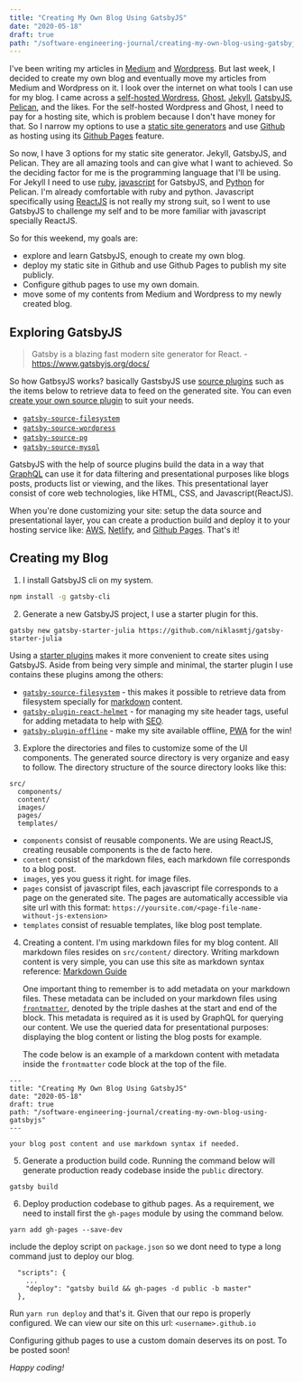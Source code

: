 ```yaml
---
title: "Creating My Own Blog Using GatsbyJS"
date: "2020-05-18"
draft: true
path: "/software-engineering-journal/creating-my-own-blog-using-gatsbyjs"
---
```


I've been writing my articles in [Medium](https://medium.com/@ryanermita) and [Wordpress](https://ryanermita.wordpress.com/). But last week, I decided to create my own blog and eventually move my articles from Medium and Wordpress on it. I look over the internet on what tools I can use for my blog. I came across a [self-hosted Wordress](https://wordpress.org/), [Ghost](https://ghost.org/docs/concepts/hosting/), [Jekyll](https://jekyllrb.com/), [GatsbyJS](https://www.gatsbyjs.org/), [Pelican](https://blog.getpelican.com/), and the likes. For the self-hosted Wordpress and Ghost, I need to pay for a hosting site, which is problem because I don't have money for that. 
So I narrow my options to use a [static site generators](https://dev.to/integridsolutions/best-static-site-generator-to-use-in-2020-4kjk) and use [Github](https://github.com/) as hosting using its [Github Pages](https://pages.github.com/) feature. 

So now, I have 3 options for my static site generator. Jekyll, GatsbyJS, and Pelican. They are all amazing tools and can give what I want to achieved. So the deciding factor for me is the programming language that I'll be using. For Jekyll I need to use [ruby](https://www.ruby-lang.org/en/), [javascript](https://developer.mozilla.org/en-US/docs/Web/JavaScript) for GatsbyJS, and [Python](https://www.python.org/) for Pelican. I'm already comfortable with ruby and python.
Javascript specifically using [ReactJS](https://reactjs.org/) is not really my strong suit, so I went to use GatsbyJS to challenge my self and to be more familiar with javascript specially ReactJS.

So for this weekend, my goals are:
- explore and learn GatsbyJS, enough to create my own blog. 
- deploy my static site in Github and use Github Pages to publish my site publicly.
- Configure github pages to use my own domain.
- move some of my contents from Medium and Wordpress to my newly created blog.

## Exploring GatsbyJS
> Gatsby is a blazing fast modern site generator for React. - https://www.gatsbyjs.org/docs/

So how GatbsyJS works? basically GastsbyJS use [source plugins](https://www.gatsbyjs.org/tutorial/part-five/) such as the items below to retrieve data to feed on the generated site. You can even [create your own source plugin](https://www.gatsbyjs.org/docs/creating-a-source-plugin/) to suit your needs.

- [`gatsby-source-filesystem`](https://www.gatsbyjs.org/packages/gatsby-source-filesystem/)
- [`gatsby-source-wordpress`](https://www.gatsbyjs.org/packages/gatsby-source-wordpress/)
- [`gatsby-source-pg`](https://www.gatsbyjs.org/packages/gatsby-source-pg/)
- [`gatsby-source-mysql`](https://www.gatsbyjs.org/packages/gatsby-source-mysql/)

GatsbyJS with the help of source plugins build the data in a way that [GraphQL](https://graphql.org/) can use it for data filtering and presentational purposes like blogs posts, products list or viewing, and the likes. This presentational layer consist of core web technologies, like HTML, CSS, and Javascript(ReactJS). 

When you're done customizing your site: setup the data source and presentational layer, you can create a production build and deploy it to your hosting service like: [AWS](https://www.gatsbyjs.org/docs/deploying-to-aws-amplify/), [Netlify](https://www.gatsbyjs.org/docs/deploying-to-netlify/), and [Github Pages](https://www.gatsbyjs.org/docs/how-gatsby-works-with-github-pages/). That's it!


## Creating my Blog
1. I install GatsbyJS cli on my system.
```bash
npm install -g gatsby-cli
```
2. Generate a new GatsbyJS project, I use a starter plugin for this. 
```
gatsby new gatsby-starter-julia https://github.com/niklasmtj/gatsby-starter-julia
```
Using a [starter plugins](https://www.gatsbyjs.org/starters/?v=2) makes it more convenient to create sites using GatsbyJS. Aside from being very simple and minimal, the starter plugin I use contains these plugins among the others:

- [`gatsby-source-filesystem`](https://www.gatsbyjs.org/packages/gatsby-source-filesystem/) - this makes it possible to retrieve data from filesystem specially for [markdown](https://www.markdownguide.org/) content.
- [`gatsby-plugin-react-helmet`](https://www.gatsbyjs.org/packages/gatsby-plugin-react-helmet/) - for managing my site header tags, useful for adding metadata to help with [SEO](https://en.wikipedia.org/wiki/Search_engine_optimization).
- [`gatsby-plugin-offline`](https://www.gatsbyjs.org/packages/gatsby-plugin-offline/) - make my site available offline, [PWA](https://developer.mozilla.org/en-US/docs/Web/Progressive_web_apps) for the win!

3. Explore the directories and files to customize some of the UI components. The generated source directory is very organize and easy to follow. The directory structure of the source directory looks like this:
```
src/
  components/
  content/
  images/
  pages/
  templates/
```
- `components` consist of reusable components. We are using ReactJS, creating reusable components is the de facto here.
- `content` consist of the markdown files, each markdown file corresponds to a blog post. 
- `images`, yes you guess it right. for image files.
- `pages` consist of javascript files, each javascript file corresponds to a page on the generated site. The pages are automatically accessible via site url with this format: `https://yoursite.com/<page-file-name-without-js-extension>`
- `templates` consist of resuable templates, like blog post template.

4. Creating a content. I'm using markdown files for my blog content. All markdown files resides on `src/content/` directory. Writing markdown content is very simple, you can use this site as markdown syntax reference: [Markdown Guide](https://www.markdownguide.org/basic-syntax/)

    One important thing to remember is to add metadata on your markdown files. These metadata can be included on your markdown files using [`frontmatter`](https://jekyllrb.com/docs/front-matter/), denoted by the triple dashes at the start and end of the block. This metadata is required as it is used by GraphQL for querying our content. We use the queried data for presentational purposes: displaying the blog content or listing the blog posts for example. 

    The code below is an example of a markdown content with metadata inside the `frontmatter` code block at the top of the file.
```
---
title: "Creating My Own Blog Using GatsbyJS"
date: "2020-05-18" 
draft: true
path: "/software-engineering-journal/creating-my-own-blog-using-gatsbyjs"
---

your blog post content and use markdown syntax if needed.
```

5. Generate a production build code. Running the command below will generate production ready codebase inside the `public` directory.

```
gatsby build
```

6. Deploy production codebase to github pages. As a requirement, we need to install first the `gh-pages` module by using the command below.

```
yarn add gh-pages --save-dev
```

include the deploy script on `package.json` so we dont need to type a long command just to deploy our blog. 
```
  "scripts": {
    ...
    "deploy": "gatsby build && gh-pages -d public -b master"
  },
```

Run `yarn run deploy` and that's it. Given that our repo is properly configured. We can view our site on this url: `<username>.github.io`

Configuring github pages to use a custom domain deserves its on post. To be posted soon!


*Happy coding!*